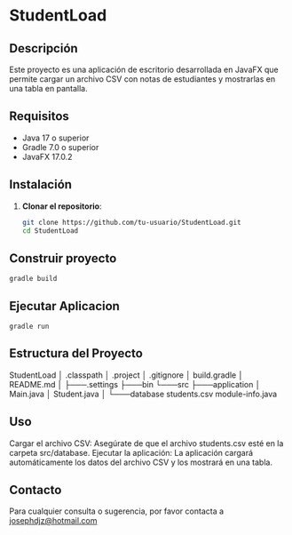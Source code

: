 # StudentLoad

## Descripción
Este proyecto es una aplicación de escritorio desarrollada en JavaFX que permite cargar un archivo CSV con notas de estudiantes y mostrarlas en una tabla en pantalla.

## Requisitos
- Java 17 o superior
- Gradle 7.0 o superior
- JavaFX 17.0.2

## Instalación
1. **Clonar el repositorio**:
   ```bash
   git clone https://github.com/tu-usuario/StudentLoad.git
   cd StudentLoad


## Construir proyecto
    
    gradle build

## Ejecutar Aplicacion

    gradle run

## Estructura del Proyecto
StudentLoad
│   .classpath
│   .project
│   .gitignore
│   build.gradle
│   README.md
│
├───.settings
├───bin
└───src
    ├───application
    │       Main.java
    │       Student.java
    │
    └───database
            students.csv
            module-info.java


## Uso
Cargar el archivo CSV: Asegúrate de que el archivo students.csv esté en la carpeta src/database.
Ejecutar la aplicación: La aplicación cargará automáticamente los datos del archivo CSV y los mostrará en una tabla.

## Contacto
Para cualquier consulta o sugerencia, por favor contacta a josephdjz@hotmail.com